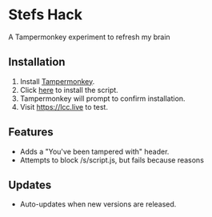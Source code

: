 # Stefs Hack
A Tampermonkey experiment to refresh my brain

## Installation
1. Install [Tampermonkey](https://www.tampermonkey.net/).
2. Click [here](https://raw.githubusercontent.com/stefanpenner/tamper/refs/heads/main/tamper.js) to install the script.
3. Tampermonkey will prompt to confirm installation.
4. Visit https://lcc.live to test.

## Features
- Adds a "You've been tampered with" header.
- Attempts to block /s/script.js, but fails because reasons

## Updates
- Auto-updates when new versions are released.